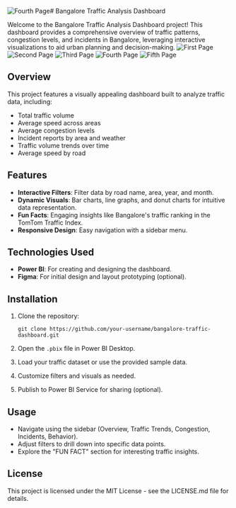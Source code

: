 ![Fourth Page](https://github.com/user-attachments/assets/e917e465-5e35-4bbc-8fd4-6afa40d78249)# Bangalore Traffic Analysis Dashboard

Welcome to the Bangalore Traffic Analysis Dashboard project! This dashboard provides a comprehensive overview of traffic patterns, congestion levels, and incidents in Bangalore, leveraging interactive visualizations to aid urban planning and decision-making.
![First Page](https://github.com/user-attachments/assets/84508632-4f20-46fe-81ab-7f03364c443a)
![Second Page](https://github.com/user-attachments/assets/af67957d-c876-4e19-b14c-8fce8d687eeb)
![Third Page](https://github.com/user-attachments/assets/0b4162fd-41cd-47e1-a06e-217927ba9a69)
![Fourth Page](https://github.com/user-attachments/assets/70ce6276-9cd0-4892-8292-7fdd49ba8244)
![Fifth Page](https://github.com/user-attachments/assets/61a84baa-367d-4f63-82ea-6b4a00abbeef)

## Overview

This project features a visually appealing dashboard built to analyze traffic data, including:

- Total traffic volume
- Average speed across areas
- Average congestion levels
- Incident reports by area and weather
- Traffic volume trends over time
- Average speed by road

## Features

- **Interactive Filters**: Filter data by road name, area, year, and month.
- **Dynamic Visuals**: Bar charts, line graphs, and donut charts for intuitive data representation.
- **Fun Facts**: Engaging insights like Bangalore's traffic ranking in the TomTom Traffic Index.
- **Responsive Design**: Easy navigation with a sidebar menu.

## Technologies Used

- **Power BI**: For creating and designing the dashboard.
- **Figma**: For initial design and layout prototyping (optional).

## Installation

1. Clone the repository:

   ```
   git clone https://github.com/your-username/bangalore-traffic-dashboard.git
   ```

2. Open the `.pbix` file in Power BI Desktop.

3. Load your traffic dataset or use the provided sample data.

4. Customize filters and visuals as needed.

5. Publish to Power BI Service for sharing (optional).

## Usage

- Navigate using the sidebar (Overview, Traffic Trends, Congestion, Incidents, Behavior).
- Adjust filters to drill down into specific data points.
- Explore the "FUN FACT" section for interesting traffic insights.

## License

This project is licensed under the MIT License - see the LICENSE.md file for details.


